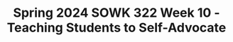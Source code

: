 ---
layout: single_embed_slide
title: "Spring 2024 SOWK 322 Week 10 - Teaching Students to Self-Advocate"
presentation_id: R6eq3t
canonical_url: /presentations/R6eq3t/
slides:
  - slide_name: ../deck-12403-large-0.jpeg
    slide_thumbnail: ../deck-12403-thumb-0.jpeg
    slide_text: >
      Jacob Campbell, Ph.D. LICSW at Heritage University SOWK 322 Spring 2024 TEACHING STUDENTS TO SELF-ADVOCATE Week 10 Lecture Video Photo by Sharon McCutcheon on Unsplash

  - slide_name: ../deck-12403-large-1.jpeg
    slide_thumbnail: ../deck-12403-thumb-1.jpeg
    slide_text: >
      AGENDA ➤ Week check-in ➤ Teaching students to self-advocate

  - slide_name: ../deck-12403-large-2.jpeg
    slide_thumbnail: ../deck-12403-thumb-2.jpeg
    slide_text: >
      MIDCOURSE FEEDBACK Response Rate 6 Thank you all for the feedback sounds like the way the class is going 20 Responded Didn’t Respond

  - slide_name: ../deck-12403-large-3.jpeg
    slide_thumbnail: ../deck-12403-thumb-3.jpeg
    slide_text: >
      A-03B: GROUP PRESENTATION SELF-REFLECTION QUESTIONNAIRE Seven people still haven’t done it. If you email me at campbell_j@heritage.edu and ask me to open it, I will, if you ask me this week.

  - slide_name: ../deck-12403-large-4.jpeg
    slide_thumbnail: ../deck-12403-thumb-4.jpeg
    slide_text: >
      THIS WEEK IN SOWK 322 ➤ Read Chapter 11 ➤ Watch the NJC Video ➤ Watch this lecture video ➤ Make at least three replies in the forums Chapter 11 Discussion Prompts Trust and Relationship Building The Communication Bill of Rights and Communicating Across Disabilities Connecting with Disability Through Film

  - slide_name: ../deck-12403-large-5.jpeg
    slide_thumbnail: ../deck-12403-thumb-5.jpeg
    slide_text: >
      “ Serving as a disability educator is about facilitating the process of identity development and self-advocacy that is so crucial to learning. (McCarthy, 2017, p. 11)

  - slide_name: ../deck-12403-large-6.jpeg
    slide_thumbnail: ../deck-12403-thumb-6.jpeg
    slide_text: >
      The foundation of self-advocacy is… SELF-AWARENESS SELF-REALIZATION The graphic is from the same paper. (Downing et al. 2007)

  - slide_name: ../deck-12403-large-7.jpeg
    slide_thumbnail: ../deck-12403-thumb-7.jpeg
    slide_text: >
      HOW IT GETS IMPLEMENTED ➤ It can be a speci c goal on the IEP ➤ Through direct instruction. ➤ Walking students through the process fi Martin et al (1993) explain how self-advocacy ts within the IEP and transition plans throughout the entire academic career fi ➤

  - slide_name: ../deck-12403-large-8.jpeg
    slide_thumbnail: ../deck-12403-thumb-8.jpeg
    slide_text: >
      REFERENCE Downing, J. A., Earles-Vollrath, T., & Schreiner, M. B. (2007). E ective self-advocacy: What students and special educators need to know. Intervention in School and Clinic, 42(5), 300-304. https://doi.org/10.1177/10534512070420050701 Martin, J. E., Huber Marshall, L., & Maxson, L. L. (1993). Transition policy: Infusing selfdetermination and self-advocacy into transition programs. Career Development for Exceptional Individuals, 16(1), 53-61. https://doi.org/10.1177/088572889301600105 ff McCarthy, D. (2007). Teaching self-advocacy to students with disabilities. About Campus: Enriching the Student Learning Experience, 12(5), 10-16. https://doi.org/10.1002/abc.225

---